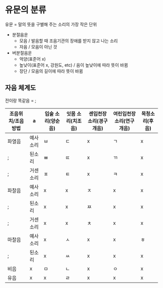 # 유문의 분류

유문 = 말의 뜻을 구별해 주는 소리의 가장 작은 단위

- 분절음운
  - 모음 / 발음할 때 조음기관의 장애를 받지 않고 나는 소리
  - 자음 / 모음이 아닌 것
- 버분절음운
  - 억양(표준어 x)
  - 높낮이(표준어 x, 강원도, etc) / 음이 높낮이에 따라 뜻이 바뀜
  - 장단 / 모음의 길이에 따라 뜻이 바뀜

## 자음 체계도

전이랑 똑같음 = ;

|조음위치/조음방법|a|입술 소리(양순음)|잇몸 소리(치조음)|센입천장소리(경구개음)|여린입천장소리(연구개음)|목청소리(후음)|
|----------------|-|---------------|----------------|--------------------|----------------------|-------------|
|파열음|예사소리|ㅂ|ㄷ|x|ㄱ|x|
|;|된소리|ㅃ|ㄸ|x|ㄲ|x|
|;|거센소리|ㅍ|ㅌ|x|ㅋ|x|
|파찰음|예사소리|x|x|ㅈ|x|x|
|;|된소리|x|x|ㅉ|x|x|
|;|거센소리|x|x|ㅊ|x|x|
|마찰음|예사소리|x|ㅅ|x|x|ㅎ|
|;|된소리|x|ㅆ|x|x|x|
|비음|x|ㅁ|ㄴ|x|ㅇ|x|
|유음|x|x|ㄹ|x|x|x|

